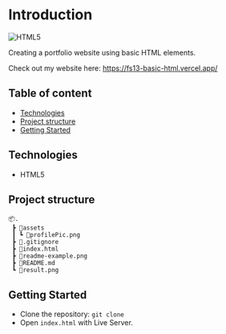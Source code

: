 # Introduction

![HTML5](https://img.shields.io/badge/HTML-v.5-blue?logo=HTML5)

Creating a portfolio website using basic HTML elements.

Check out my website here: https://fs13-basic-html.vercel.app/

## Table of content
  - [Technologies](#technologies)
  - [Project structure](#project-structure)
  - [Getting Started](#getting-started)


## Technologies
- HTML5

## Project structure

```
📦.
 ┣ 📂assets
 ┃ ┗ 📜profilePic.png
 ┣ 📜.gitignore
 ┣ 📜index.html
 ┣ 📜readme-example.png
 ┣ 📜README.md
 ┗ 📜result.png
```

## Getting Started
- Clone the repository: `git clone`
- Open `index.html` with Live Server.